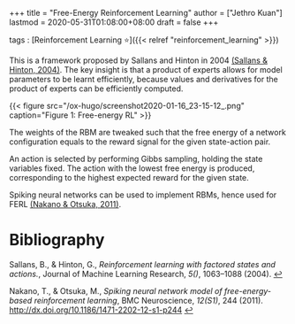 +++
title = "Free-Energy Reinforcement Learning"
author = ["Jethro Kuan"]
lastmod = 2020-05-31T01:08:00+08:00
draft = false
+++

tags
: [Reinforcement Learning ⭐]({{< relref "reinforcement_learning" >}})

This is a framework proposed by Sallans and Hinton in 2004
<a id="bcefc9142eabe05927aeae8f8d450cbe" href="#sallans04a_ferl">(Sallans \& Hinton, 2004)</a>. The key insight is that a product of experts
allows for model parameters to be learnt efficiently, because values
and derivatives for the product of experts can be efficiently computed.

{{< figure src="/ox-hugo/screenshot2020-01-16_23-15-12_.png" caption="Figure 1: Free-energy RL" >}}

The weights of the RBM are tweaked such that the free energy of a
network configuration equals to the reward signal for the given
state-action pair.

An action is selected by performing Gibbs sampling, holding the state
variables fixed. The action with the lowest free energy is produced,
corresponding to the highest expected reward for the given state.

Spiking neural networks can be used to implement RBMs, hence used for
FERL <a id="b05ffcb18862cf0b95a226a7afa8d36b" href="#nakano11_spikin_neural_networ_model_free">(Nakano \& Otsuka, 2011)</a>.

# Bibliography

<a id="sallans04a_ferl" target="_blank">Sallans, B., & Hinton, G., _Reinforcement learning with factored states and actions._, Journal of Machine Learning Research, _5()_, 1063–1088 (2004). </a> [↩](#bcefc9142eabe05927aeae8f8d450cbe)

<a id="nakano11_spikin_neural_networ_model_free" target="_blank">Nakano, T., & Otsuka, M., _Spiking neural network model of free-energy-based reinforcement learning_, BMC Neuroscience, _12(S1)_, 244 (2011). http://dx.doi.org/10.1186/1471-2202-12-s1-p244</a> [↩](#b05ffcb18862cf0b95a226a7afa8d36b)
